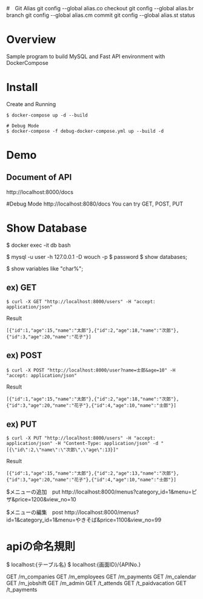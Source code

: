 #　Git Alias
git config --global alias.co checkout
git config --global alias.br branch
git config --global alias.cm commit
git config --global alias.st status

# Overview
Sample program to build MySQL and Fast API environment with DockerCompose

# Install
Create and Running
```
$ docker-compose up -d --build

# Debug Mode 
$ docker-compose -f debug-docker-compose.yml up --build -d
```

# Demo
## Document of API
http://localhost:8000/docs

#Debug Mode
http://localhost:8080/docs
You can try GET, POST, PUT


# Show Database
$ docker exec -it db bash

$ mysql -u user -h 127.0.0.1 -D wouch -p
$ password
$ show databases;

$ show variables like "char%";
## ex) GET
```
$ curl -X GET "http://localhost:8000/users" -H "accept: application/json"
```
Result
```
[{"id":1,"age":15,"name":"太郎"},{"id":2,"age":18,"name":"次郎"},{"id":3,"age":20,"name":"花子"}]
```
## ex) POST
```
$ curl -X POST "http://localhost:8000/user?name=士郎&age=10" -H "accept: application/json"
```

Result
```
[{"id":1,"age":15,"name":"太郎"},{"id":2,"age":18,"name":"次郎"},{"id":3,"age":20,"name":"花子"},{"id":4,"age":10,"name":"士郎"}]
```

## ex) PUT
```
$ curl -X PUT "http://localhost:8000/users" -H "accept: application/json" -H "Content-Type: application/json" -d "[{\"id\":2,\"name\":\"次郎\",\"age\":13}]"
```

Result
```
[{"id":1,"age":15,"name":"太郎"},{"id":2,"age":13,"name":"次郎"},{"id":3,"age":20,"name":"花子"},{"id":4,"age":10,"name":"士郎"}]
```
$メニューの追加　put
http://localhost:8000/menus?category_id=1&menu=ピザ&price=1200&view_no=10

$メニューの編集　post
http://localhost:8000/menus?id=1&category_id=1&menu=やきそば&price=1100&view_no=99

# apiの命名規則
$ localhost:{テーブル名} 
$ localhost:{画面ID}/{APINo.}

GET
/m_companies
GET
/m_employees
GET
/m_payments
GET
/m_calendar
GET
/m_jobshift
GET
/m_admin
GET
/t_attends
GET
/t_paidvacation
GET
/t_payments